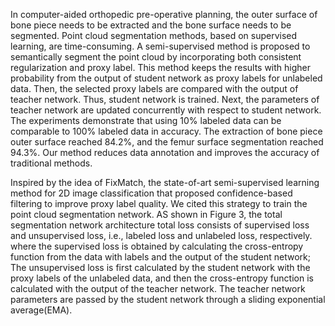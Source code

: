 In computer-aided orthopedic pre-operative planning, the outer surface of bone piece needs to be extracted and the bone surface needs to be segmented. Point cloud segmentation methods, based on supervised learning, are time-consuming. A semi-supervised method is proposed to semantically segment the point cloud by incorporating both consistent regularization and proxy label. This method keeps the results with higher probability from the output of student network as proxy labels for unlabeled data. Then, the selected proxy labels are compared with the output of teacher network. Thus, student network is trained. Next, the parameters of teacher network are updated concurrently with respect to student network. The experiments demonstrate that using 10% labeled data can be comparable to 100% labeled data in accuracy. The extraction of bone piece outer surface reached 84.2%, and the femur surface segmentation reached 94.3%. Our method reduces data annotation and improves the accuracy of traditional methods.

Inspired by the idea of FixMatch, the state-of-art semi-supervised learning method for 2D image classification that proposed confidence-based filtering to improve proxy label quality. We cited this strategy to train the point cloud segmentation network. AS shown in Figure 3, the total segmentation network architecture total loss consists of supervised loss and unsupervised loss, i.e., labeled loss and unlabeled loss, respectively. where the supervised loss is obtained by calculating the cross-entropy function from the data with labels and the output of the student network; The unsupervised loss is first calculated by the student network with the proxy labels of the unlabeled data, and then the cross-entropy function is calculated with the output of the teacher network. The teacher network parameters are passed by the student network through a sliding exponential average(EMA). 